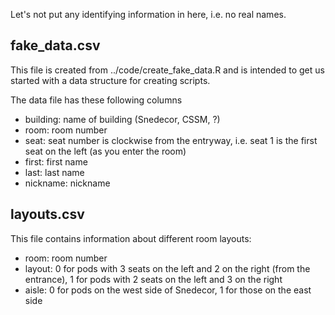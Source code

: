 Let's not put any identifying information in here, 
i.e. no real names. 

## fake_data.csv 

This file is created from ../code/create_fake_data.R and is intended to get us 
started with a data structure for creating scripts. 

The data file has these following columns

- building: name of building (Snedecor, CSSM, ?)
- room: room number
- seat: seat number is clockwise from the entryway, i.e. seat 1 is the first seat on the left (as you enter the room)
- first: first name
- last: last name
- nickname: nickname

## layouts.csv

This file contains information about different room layouts:

- room: room number
- layout: 0 for pods with 3 seats on the left and 2 on the right (from the entrance), 1 for pods with 2 seats on the left and 3 on the right
- aisle: 0 for pods on the west side of Snedecor, 1 for those on the east side
